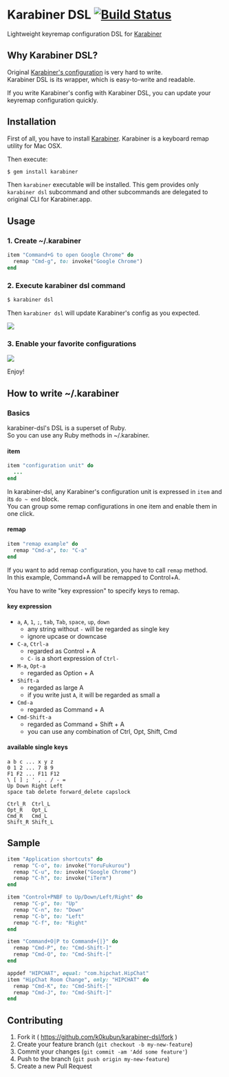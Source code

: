 # Karabiner DSL [![Build Status](https://travis-ci.org/k0kubun/karabiner-dsl.png?branch=master)](https://travis-ci.org/k0kubun/karabiner-dsl)

Lightweight keyremap configuration DSL for [Karabiner](https://pqrs.org/osx/karabiner/index.html.en)

## Why Karabiner DSL?

Original [Karabiner's configuration](https://pqrs.org/osx/karabiner/xml.html.ja) is very hard to write.  
Karabiner DSL is its wrapper, which is easy-to-write and readable.  
  
If you write Karabiner's config with Karabiner DSL, you can update your keyremap configuration quickly.

## Installation

First of all, you have to install [Karabiner](https://pqrs.org/osx/karabiner/index.html.en).
Karabiner is a keyboard remap utility for Mac OSX.  
  
Then execute:

```bash
$ gem install karabiner
```

Then `karabiner` executable will be installed.
This gem provides only `karabiner dsl` subcommand and other subcommands are delegated to original CLI for Karabiner.app.

## Usage
### 1. Create ~/.karabiner

```rb
item "Command+G to open Google Chrome" do
  remap "Cmd-g", to: invoke("Google Chrome")
end
```

### 2. Execute karabiner dsl command

```bash
$ karabiner dsl
```

Then `karabiner dsl` will update Karabiner's config as you expected.

![](https://raw.githubusercontent.com/k0kubun/karabiner-dsl/master/img/disabled.png)

### 3. Enable your favorite configurations

![](https://raw.githubusercontent.com/k0kubun/karabiner-dsl/master/img/enabled.png)

Enjoy!

## How to write ~/.karabiner
### Basics

karabiner-dsl's DSL is a superset of Ruby.  
So you can use any Ruby methods in ~/.karabiner.

#### item

```rb
item "configuration unit" do
  ...
end
```

In karabiner-dsl, any Karabiner's configuration unit is expressed in `item` and its `do ~ end` block.  
You can group some remap configurations in one item and enable them in one click.

#### remap

```rb
item "remap example" do
  remap "Cmd-a", to: "C-a"
end
```

If you want to add remap configuration, you have to call `remap` method.  
In this example, Command+A will be remapped to Control+A.  
  
You have to write "key expression" to specify keys to remap.

#### key expression

- `a`, `A`, `1`, `;`, `tab`, `Tab`, `space`, `up`, `down`
  - any string without `-` will be regarded as single key
  - ignore upcase or downcase
- `C-a`, `Ctrl-a`
  - regarded as Control + A
  - `C-` is a short expression of `Ctrl-`
- `M-a`, `Opt-a`
  - regarded as Option + A
- `Shift-a`
  - regarded as large A
  - if you write just `A`, it will be regarded as small a
- `Cmd-a`
  - regarded as Command + A
- `Cmd-Shift-a`
  - regarded as Command + Shift + A
  - you can use any combination of Ctrl, Opt, Shift, Cmd

#### available single keys

```
a b c ... x y z
0 1 2 ... 7 8 9
F1 F2 ... F11 F12
\ [ ] ; ' , . / - =
Up Down Right Left
space tab delete forward_delete capslock

Ctrl_R  Ctrl_L
Opt_R   Opt_L
Cmd_R   Cmd_L
Shift_R Shift_L
```

## Sample

```rb
item "Application shortcuts" do
  remap "C-o", to: invoke("YoruFukurou")
  remap "C-u", to: invoke("Google Chrome")
  remap "C-h", to: invoke("iTerm")
end

item "Control+PNBF to Up/Down/Left/Right" do
  remap "C-p", to: "Up"
  remap "C-n", to: "Down"
  remap "C-b", to: "Left"
  remap "C-f", to: "Right"
end

item "Command+O|P to Command+{|}" do
  remap "Cmd-P", to: "Cmd-Shift-]"
  remap "Cmd-O", to: "Cmd-Shift-["
end

appdef "HIPCHAT", equal: "com.hipchat.HipChat"
item "HipChat Room Change", only: "HIPCHAT" do
  remap "Cmd-K", to: "Cmd-Shift-["
  remap "Cmd-J", to: "Cmd-Shift-]"
end
```

## Contributing

1. Fork it ( https://github.com/k0kubun/karabiner-dsl/fork )
2. Create your feature branch (`git checkout -b my-new-feature`)
3. Commit your changes (`git commit -am 'Add some feature'`)
4. Push to the branch (`git push origin my-new-feature`)
5. Create a new Pull Request
